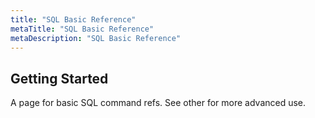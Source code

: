 ```yaml
---
title: "SQL Basic Reference"
metaTitle: "SQL Basic Reference"
metaDescription: "SQL Basic Reference"
---
```


## Getting Started

A page for basic SQL command refs. See other for more advanced use.
